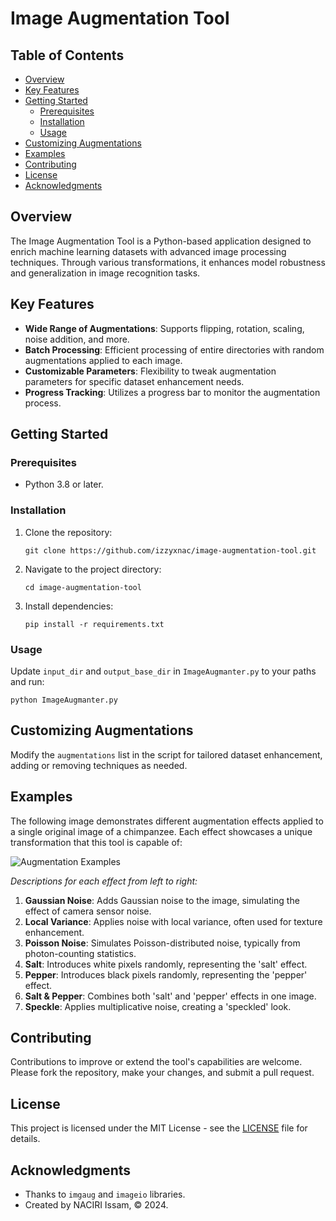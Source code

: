 # Image Augmentation Tool

## Table of Contents

- [Overview](#overview)
- [Key Features](#key-features)
- [Getting Started](#getting-started)
  - [Prerequisites](#prerequisites)
  - [Installation](#installation)
  - [Usage](#usage)
- [Customizing Augmentations](#customizing-augmentations)
- [Examples](#Examples)
- [Contributing](#contributing)
- [License](#license)
- [Acknowledgments](#acknowledgments)

## Overview

The Image Augmentation Tool is a Python-based application designed to enrich machine learning datasets with advanced image processing techniques. Through various transformations, it enhances model robustness and generalization in image recognition tasks.

## Key Features

- **Wide Range of Augmentations**: Supports flipping, rotation, scaling, noise addition, and more.
- **Batch Processing**: Efficient processing of entire directories with random augmentations applied to each image.
- **Customizable Parameters**: Flexibility to tweak augmentation parameters for specific dataset enhancement needs.
- **Progress Tracking**: Utilizes a progress bar to monitor the augmentation process.

## Getting Started

### Prerequisites

- Python 3.8 or later.

### Installation

1. Clone the repository:
   ```
   git clone https://github.com/izzyxnac/image-augmentation-tool.git
   ```
2. Navigate to the project directory:
   ```
   cd image-augmentation-tool
   ```
3. Install dependencies:
   ```
   pip install -r requirements.txt
   ```

### Usage

Update `input_dir` and `output_base_dir` in `ImageAugmanter.py` to your paths and run:

```
python ImageAugmanter.py
```

## Customizing Augmentations

Modify the `augmentations` list in the script for tailored dataset enhancement, adding or removing techniques as needed.

## Examples

The following image demonstrates different augmentation effects applied to a single original image of a chimpanzee. Each effect showcases a unique transformation that this tool is capable of:

![Augmentation Examples](https://github.com/izzyxnac/image-augmentation-tool/blob/main/monkey-noise.png)

_Descriptions for each effect from left to right:_

1. **Gaussian Noise**: Adds Gaussian noise to the image, simulating the effect of camera sensor noise.
2. **Local Variance**: Applies noise with local variance, often used for texture enhancement.
3. **Poisson Noise**: Simulates Poisson-distributed noise, typically from photon-counting statistics.
4. **Salt**: Introduces white pixels randomly, representing the 'salt' effect.
5. **Pepper**: Introduces black pixels randomly, representing the 'pepper' effect.
6. **Salt & Pepper**: Combines both 'salt' and 'pepper' effects in one image.
7. **Speckle**: Applies multiplicative noise, creating a 'speckled' look.

## Contributing

Contributions to improve or extend the tool's capabilities are welcome. Please fork the repository, make your changes, and submit a pull request.

## License

This project is licensed under the MIT License - see the [LICENSE](LICENSE) file for details.

## Acknowledgments

- Thanks to `imgaug` and `imageio` libraries.
- Created by NACIRI Issam, © 2024.
